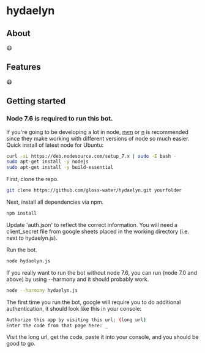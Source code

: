 # hydaelyn

## About
😷

## Features
😷

## Getting started

### Node 7.6 is required to run this bot. ###
If you're going to be developing a lot in node, [nvm](https://github.com/creationix/nvm) or [n](https://github.com/tj/n) is recommended since they make working with different versions of node so much easier. 
Quick install of latest node for Ubuntu:
```sh
curl -sL https://deb.nodesource.com/setup_7.x | sudo -E bash -
sudo apt-get install -y nodejs
sudo apt-get install -y build-essential
```

First, clone the repo.
```sh
git clone https://github.com/gloss-water/hydaelyn.git yourfolder
```
Next, install all dependencies via npm.
```sh
npm install
```
Update 'auth.json' to reflect the correct information.
You will need a client_secret file from google sheets placed in the working directory (i.e. next to hydaelyn.js).

Run the bot.
```sh
node hydaelyn.js
```
If you really want to run the bot without node 7.6, you can run (node 7.0 and above) by using --harmony and it should probably work.
```sh
node --harmony hydaelyn.js
```

The first time you run the bot, google will require you to do additional authentication, it should look like this in your console:
```sh
Authorize this app by visiting this url: (long url)
Enter the code from that page here: _
```

Visit the long url, get the code, paste it into your console, and you should be good to go.
